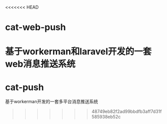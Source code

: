 <<<<<<< HEAD
# cat-web-push
基于workerman和laravel开发的一套web消息推送系统
=======
# cat-push
基于workerman开发的一套多平台消息推送系统
>>>>>>> 48749eb82f2ad99bbdfb3aff7d31f585938eb52c
